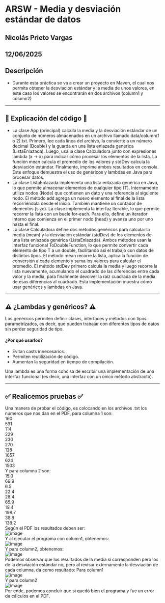 # ARSW - Media y desviación estándar de datos 
## Nicolás Prieto Vargas  
## 12/06/2025  
## Descripción  
- Durante esta práctica se va a crear un proyecto en Maven, el cual nos permita obtener la desviación estándar y la media de unos valores, en este caso los valores se encontrarán en dos archivos (column1 y column2)   
---  
## 🔎 Explicación del código 🔎  
- La clase App (principal) calcula la media y la desviación estándar de un conjunto de números almacenados en un archivo llamado data/column(1 o 2).txt. Primero, lee cada línea del archivo, la convierte a un número decimal 
(Double) y la guarda en una lista enlazada genérica (ListaEnlazada<Double>). Luego, usa la clase Calculadora junto con expresiones lambda 
(x -> x) para indicar cómo procesar los elementos de la lista. La función mean calcula el promedio de los valores y stdDev calcula la desviación estándar. Finalmente, 
imprime ambos resultados en consola. Este enfoque demuestra el uso de genéricos y lambdas en Java para procesar datos.
- La clase ListaEnlazada<T> implementa una lista enlazada genérica en Java, lo que permite almacenar elementos de cualquier tipo (T). Internamente utiliza nodos (Node<T>) que contienen un dato y una referencia al siguiente nodo. El método add agrega un nuevo elemento al final de la lista recorriéndola desde el inicio. También mantiene un contador de elementos (size). La clase implementa la interfaz Iterable<T>, lo que permite recorrer la lista con un bucle for-each. Para ello, define un iterador interno que comienza en el primer nodo (head) y avanza uno por uno hasta el final.
- La clase Calculadora define dos métodos genéricos para calcular la media (mean) y la desviación estándar (stdDev) de los elementos de una lista enlazada genérica (ListaEnlazada<T>). Ambos métodos usan la interfaz funcional ToDoubleFunction<T>, lo que permite convertir cada elemento de tipo T a un double, facilitando así el trabajo con datos de distintos tipos. El método mean recorre la lista, aplica la función de conversión a cada elemento y suma los valores para calcular el promedio. El método stdDev primero calcula la media y luego recorre la lista nuevamente, acumulando el cuadrado de las diferencias entre cada valor y la media, para finalmente devolver la raíz cuadrada de la media de esas diferencias al cuadrado. Esta implementación muestra cómo usar genéricos y lambdas en Java.
---
## ⚠️ ¿Lambdas y genéricos? ⚠️  
Los genéricos permiten definir clases, interfaces y métodos con tipos parametrizados, es decir, que pueden trabajar con diferentes tipos de datos sin perder seguridad de tipo.  
#### ¿Por qué usarlos?
- Evitan casts innecesarios.  
- Permiten reutilización de código.  
- Aumentan la seguridad en tiempo de compilación.
  
Una lambda es una forma concisa de escribir una implementación de una interfaz funcional (es decir, una interfaz con un único método abstracto).

---
##  ✅ Realicemos pruebas ✅  
Una manera de probar el código, es colocando en los archivos .txt los números que nos dan en el PDF, para columna 1 son:  
160  
591  
114  
229  
230  
270  
128  
1657  
624  
1503  
Y para columna 2 son:  
15.0  
69.9  
6.5  
22.4  
28.4  
65.9  
19.4  
198.7  
38.8  
138.2  
Según el PDF los resultados deben ser:  
![image](https://github.com/user-attachments/assets/232df72e-0514-4af2-88c0-f70f82a98e1b)  
Y al ejecutar el programa con column1, obtenemos:  
![image](https://github.com/user-attachments/assets/9d86394a-3010-44bf-9544-95a659994112)  
Y para column2, obtenemos:  
![image](https://github.com/user-attachments/assets/45a43a5d-6392-4f97-87bc-7cfdd45b2189)  
Podemos observar que los resultados de la media si corresponden pero los de la desviación estándar no, pero al revisar externamente la desviación de cada columna, da como resultado:
Para column1  
![image](https://github.com/user-attachments/assets/d0b65820-3131-4a02-b485-91f65b7e7ab5)  
Y para column2  
![image](https://github.com/user-attachments/assets/cbf66418-2761-420f-a472-20d115464884)  
Por ende, podemos concluir que si quedó bien el programa y fue un error de cálculos en el PDF.
